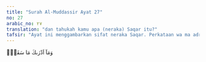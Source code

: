 ```yaml
---
title: "Surah Al-Muddassir Ayat 27"
no: 27
arabic_no: ٢٧
translation: "dan tahukah kamu apa (neraka) Saqar itu?"
tafsir: "Ayat ini menggambarkan sifat neraka Saqar. Perkataan wa ma adra ka (dan tahukah engkau) dalam bahasa Arab menunjukkan besar dan sangat dahsyatnya masalah yang dipertanyakan. Apakah yang engkau ketahui tentang Saqar? Dan pasti tidak seorang pun mengetahuinya dan mencapai hakikatnya kecuali dengan keterangan yang diberikan oleh wahyu.\n\nSaqar itu tidak meninggalkan dan tidak mengembalikan. Artinya setiap tubuh manusia yang di bakarnya, tidak satu pun yang tersisa dari daging maupun tulang. Kemudian tubuh yang telah hangus itu dikembalikan lagi menjadi baru dan segar, tetapi dibakar lagi sampai hangus untuk kedua kali dan seterusnya. Keterangan seperti itu kita peroleh dari ayat yang lain berbunyi:\n\nSetiap kali kulit mereka hangus, Kami ganti dengan kulit yang lain, agar mereka merasakan azab. (an-Nisa'/4: 56)"
---
```

وَمَآ اَدْرٰىكَ مَا سَقَرُۗ 